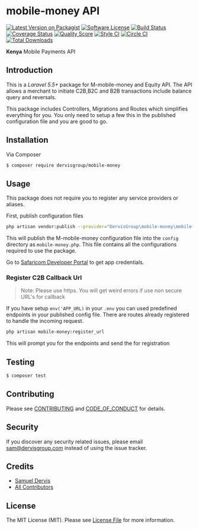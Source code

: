 # mobile-money API

[![Latest Version on Packagist][ico-version]][link-packagist]
[![Software License][ico-license]](LICENSE.md)
[![Build Status][ico-travis]][link-travis]
[![Coverage Status][ico-scrutinizer]][link-scrutinizer]
[![Quality Score][ico-code-quality]][link-code-quality]
[![Style CI][ico-style-ci]][link-style-ci]
[![Circle CI][ico-circle-ci]][link-circle-ci]
[![Total Downloads][ico-downloads]][link-downloads]

**Kenya** Mobile Payments API

## Introduction

This is a *Laravel 5.5+* package for M-mobile-money and Equity API. 
The API allows a merchant to initiate C2B,B2C and B2B transactions include balance query and reversals.

This package includes Controllers, Migrations and Routes which simplifies everything for you.
You only need to setup a few this in the published configuration file and you are good to go.

## Installation

Via Composer

``` bash
$ composer require dervisgroup/mobile-money
```

## Usage

This package does not require you to register any service providers or aliases.

First, publish configuration files
```bash
php artisan vendor:publish --provider="DervisGroup\mobile-money\mobile-moneyServiceProvider"
```
This will publish the M-mobile-money configuration file into the `config` directory as
`mobile-money.php`. 
This file contains all the configurations required to use the package. 

Go to [Safaricom Developer Portal](https://developer.safaricom.co.ke) to get app credentials.

### Register C2B Callback Url

> Note: Please use https. You will get weird errors if use non secure URL's for callback

If you have setup `env('APP_URL)` in your ``.env`` you can used predefined endpoints in your published config file.
There are routes already registered to handle the incoming request.
```bash
php artisan mobile-money:register_url
```
This will prompt you for the endpoints and send the for registration

## Testing

``` bash
$ composer test
```

## Contributing

Please see [CONTRIBUTING](CONTRIBUTING.md) and [CODE_OF_CONDUCT](CODE_OF_CONDUCT.md) for details.

## Security

If you discover any security related issues, please email sam@dervisgroup.com instead of using the issue tracker.

## Credits

- [Samuel Dervis][link-author]
- [All Contributors][link-contributors]

## License

The MIT License (MIT). Please see [License File](LICENSE.md) for more information.

[ico-version]: https://img.shields.io/packagist/v/dervisgroup/mobile-money.svg?style=flat-square
[ico-license]: https://img.shields.io/badge/license-MIT-brightgreen.svg?style=flat-square
[ico-travis]: https://img.shields.io/travis/dervisgroup/mobile-money/master.svg?style=flat-square
[ico-style-ci]: https://styleci.io/repos/122853134/shield?branch=master
[ico-circle-ci]: https://circleci.com/gh/dervisgroup/mobile-money.png?style=shield
[ico-scrutinizer]: https://img.shields.io/scrutinizer/coverage/g/dervisgroup/mobile-money.svg?style=flat-square
[ico-code-quality]: https://img.shields.io/scrutinizer/g/dervisgroup/mobile-money.svg?style=flat-square
[ico-downloads]: https://img.shields.io/packagist/dt/dervisgroup/mobile-money.svg?style=flat-square

[link-packagist]: https://packagist.org/packages/dervisgroup/mobile-money
[link-travis]: https://travis-ci.org/dervisgroup/mobile-money
[link-circle-ci]: https://circleci.com/gh/dervisgroup/mobile-money
[link-scrutinizer]: https://scrutinizer-ci.com/g/dervisgroup/mobile-money/code-structure
[link-code-quality]: https://scrutinizer-ci.com/g/dervisgroup/mobile-money
[link-downloads]: https://packagist.org/packages/dervisgroup/mobile-money
[link-style-ci]: https://styleci.io/repos/122853134
[link-author]: https://github.com/dervisgroup
[link-contributors]: ../../contributors
